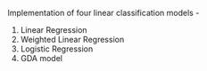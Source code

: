 Implementation of four linear classification models -

1. Linear Regression
2. Weighted Linear Regression
3. Logistic Regression
4. GDA model
